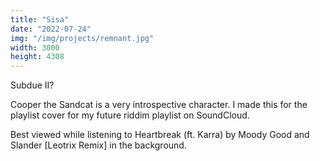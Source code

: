 ```yaml
---
title: "Sisa"
date: "2022-07-24"
img: "/img/projects/remnant.jpg"
width: 3000
height: 4308
---
```


Subdue II?

Cooper the Sandcat is a very introspective character. I made this for the playlist cover for my future riddim playlist on SoundCloud.

Best viewed while listening to Heartbreak (ft. Karra) by Moody Good and Slander [Leotrix Remix] in the background.
